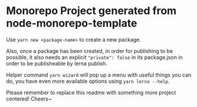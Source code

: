 # Monorepo Project generated from node-monorepo-template

Use `yarn new <package-name>` to create a new package.

Also, once a package has been created, in order for publishing to be possible, it also needs an explicit `"private": false` in its package.json in order to be publisheable by lerna publish.

Helper command `yarn wizard` will pop up a menu with useful things you can do, you have even more available options using `yarn lerna --help`.

Please remember to replace this readme with something more project centered! Cheers~